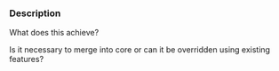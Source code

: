 ### Description

What does this achieve?

Is it necessary to merge into core or can it be overridden using existing features?
